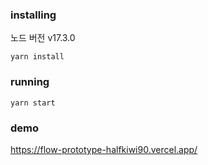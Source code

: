 ### installing
노드 버전 v17.3.0
```
yarn install
```

### running
```
yarn start
```

### demo
https://flow-prototype-halfkiwi90.vercel.app/
